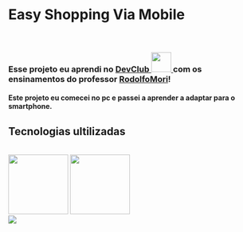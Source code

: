 <h1>Easy Shopping Via Mobile</h1>
<br>
<h3>Esse projeto eu aprendi no <a href="https://rodolfomori.com.br/devclub">DevClub <img width="40px" src="https://media.licdn.com/dms/image/D4D0BAQGs0Jd8tULJZw/company-logo_200_200/0/1659810942474/dev_club_devs_logo?e=2147483647&v=beta&t=XCpZ9XZyOCsTxcUrqMIHKXHsTOL1_14IgXm43w6OJ3Y"> </a> com os ensinamentos do professor <a href="https://www.linkedin.com/in/rodolfomori/">RodolfoMori</a>!
<h4>Este projeto eu comecei no pc e passei a aprender a adaptar para o smartphone.<h4>
<h2>Tecnologias ultilizadas</h2>
<br>
 <img width="120px" src="https://img.shields.io/badge/HTML-239120?style=for-the-badge&logo=html5&logoColor=white">

 <img width="120px" src="https://img.shields.io/badge/CSS-239120?&style=for-the-badge&logo=css3&logoColor=white">
 <br>
<img src="https://github.com/RafaelScorssi1997/Projeto-Easy-Shopping-Via-Mobile/blob/main/site%20pronto.png?raw=true">
<br>

